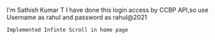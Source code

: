 I'm Sathish Kumar T
I have done this login access by CCBP API,so use Username as rahul and password as rahul@2021

    Implemented Infinte Scroll in home page